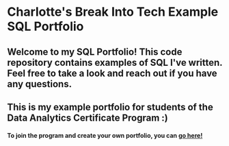 # Charlotte's Break Into Tech Example SQL Portfolio

## Welcome to my SQL Portfolio! This code repository contains examples of SQL I've written. Feel free to take a look and reach out if you have any questions.

## This is my example portfolio for students of the Data Analytics Certificate Program :)

#### To join the program and create your own portfolio, you can [go here!](https://breakintotech.teachable.com/p/da-launch/)
